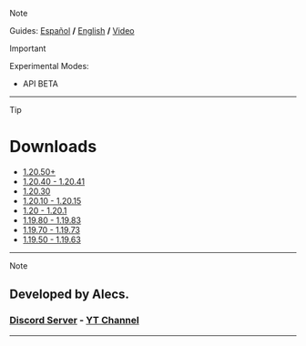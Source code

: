 > [!NOTE]
> Guides: [Español](/guides/ES.md) **/** [English](/guides/EN.md) **/** [Video](https://youtu.be/FMnSQ2R94PI)

> [!IMPORTANT]
> Experimental Modes:  
> - API BETA

---

> [!TIP]
> # Downloads
> - [1.20.50+](https://www.mediafire.com/file/3zh0lpzczgb62st/Fakeplayer_1.20.50.mcpack/file)
> - [1.20.40 - 1.20.41](https://www.mediafire.com/file/p38nnpzv92xt745/Fakeplayer_1.20.40.mcpack/file)
> - [1.20.30](https://www.mediafire.com/file/i674gb2jixfbgw6/Fakeplayer_1.20.30.mcpack/file)
> - [1.20.10 - 1.20.15](https://www.mediafire.com/file/90orvm8v9rop1pj/Fakeplayer_1.20.10.mcpack/file)
> - [1.20 - 1.20.1](https://www.mediafire.com/file/z9xtd8f1ez7yiyp/Fakeplayer_1.20.mcpack/file)
> - [1.19.80 - 1.19.83](https://www.mediafire.com/file/qsf0xswv7duzgi3/Fakeplayer_1.19.80.mcpack/file)
> - [1.19.70 - 1.19.73](https://www.mediafire.com/file/7ppkbmo1kijz3ys/Fakeplayer+1.19.70.mcpack/file)
> - [1.19.50 - 1.19.63](https://www.mediafire.com/download/n6yr81m6z0r4392)

---
> [!NOTE]
> ## Developed by Alecs.
> ### [Discord Server](https://discord.gg/96Uyt3KWT5) **-** [YT Channel](https://www.youtube.com/@yosoyalexD)
---